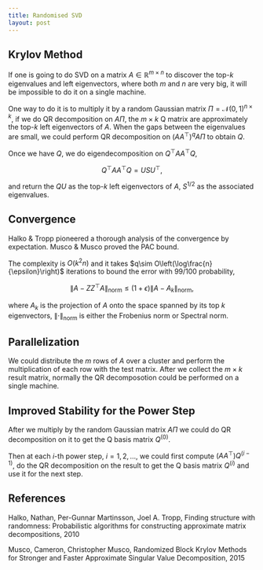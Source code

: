 ```yaml
---
title: Randomised SVD 
layout: post
---
```


<script type="text/javascript" src="https://cdnjs.cloudflare.com/ajax/libs/mathjax/2.7.0/MathJax.js?config=TeX-AMS-MML_HTMLorMML"></script>
<script type="text/x-mathjax-config">MathJax.Hub.Config({tex2jax: {inlineMath: [['$','$'], ['\\(','\\)']]}});</script>

## Krylov Method
If one is going to do SVD on a matrix $A\in\mathbb{R}^{m\times n}$ to discover the top-$k$ eigenvalues and left eigenvectors, where both $m$ and $n$ are very big, it will be impossible to do it on a single machine.

One way to do it is to multiply it by a random Gaussian matrix $\Pi=\mathcal{N}(0,1)^{n\times k}$, if we do QR decomposition on $A\Pi$, the $m\times k$ Q matrix are approximately the top-$k$ left eigenvectors of $A$. When the gaps between the eigenvalues are small, we could perform QR decomposition on $\left(AA^{\top}\right)^q A\Pi$ to obtain $Q$.

Once we have $Q$, we do eigendecomposition on $Q^{\top}AA^{\top}Q$,

$$Q^{\top}AA^{\top}Q=USU^{\top},$$

and return the $QU$ as the top-$k$ left eigenvectors of $A$, $S^{1/2}$ as the associated eigenvalues.

## Convergence
Halko & Tropp pioneered a thorough analysis of the convergence by expectation. Musco & Musco proved the PAC bound.

The complexity is $O\left(k^2 n\right)$ and it takes $q\sim O\left(\log\frac{n}{\epsilon}\right)$ iterations to bound the error with 99/100 probability,

$$\lVert A-ZZ^{\top}A\rVert_{\text{norm}}\le(1+\epsilon)\lVert A-A_k\rVert_{\text{norm}},$$

where $A_k$ is the projection of $A$ onto the space spanned by its top $k$ eigenvectors, $\lVert\cdot\rVert_{\text{norm}}$ is either the Frobenius norm or Spectral norm.

## Parallelization
We could distribute the $m$ rows of $A$ over a cluster and perform the multiplication of each row with the test matrix. After we collect the $m\times k$ result matrix, normally the QR decomposotion could be performed on a single machine.

## Improved Stability for the Power Step
After we multiply by the random Gaussian matrix $A\Pi$ we could do QR decomposition on it to get the Q basis matrix $Q^{(0)}$.

Then at each $i$-th power step, $i=1,2,\ldots$,  we could first compute $\left(AA^{\top}\right)Q^{(i-1)}$, do the QR decomposition on the result to get the Q basis matrix $Q^{(i)}$ and use it for the next step.

## References
Halko, Nathan, Per-Gunnar Martinsson, Joel A. Tropp, Finding structure with randomness: Probabilistic algorithms for constructing approximate matrix decompositions, 2010

Musco, Cameron, Christopher Musco, Randomized Block Krylov Methods for Stronger and Faster Approximate Singular Value Decomposition, 2015 
